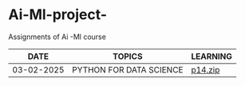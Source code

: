 # Ai-Ml-project-
Assignments of Ai -Ml course

|DATE    | TOPICS   |  LEARNING |
|--------|----------|-----------|
|03-02-2025|PYTHON FOR DATA SCIENCE|[p14.zip](https://github.com/user-attachments/files/18673528/p14.zip)



